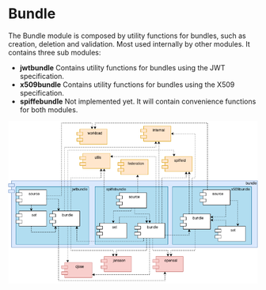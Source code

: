 <!--
(C) Copyright 2020-2021 Hewlett Packard Enterprise Development LP

 

Licensed under the Apache License, Version 2.0 (the "License"); you may
not use this file except in compliance with the License. You may obtain
a copy of the License at

 

    http://www.apache.org/licenses/LICENSE-2.0

 

Unless required by applicable law or agreed to in writing, software
distributed under the License is distributed on an "AS IS" BASIS, WITHOUT
WARRANTIES OR CONDITIONS OF ANY KIND, either express or implied. See the
License for the specific language governing permissions and limitations
under the License.

-->


# Bundle

The Bundle module is composed by utility functions for bundles, such as creation, deletion and validation. Most used internally by other modules. It contains three sub modules:

* **jwtbundle** Contains utility functions for bundles using the JWT specification.
* **x509bundle** Contains utility functions for bundles using the X509 specification.
* **spiffebundle** Not implemented yet. It will contain convenience functions for both modules.

![Bundle Module Dependencies](../img/diagrams/bundle.png)
